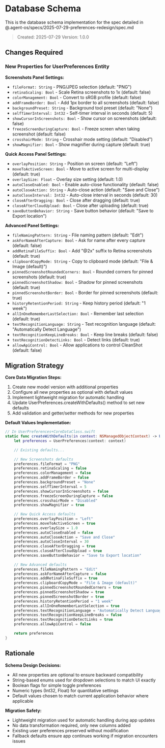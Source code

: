 # Database Schema

This is the database schema implementation for the spec detailed in @.agent-os/specs/2025-07-29-preferences-redesign/spec.md

> Created: 2025-07-29
> Version: 1.0.0

## Changes Required

### New Properties for UserPreferences Entity

**Screenshots Panel Settings:**
- `fileFormat: String` - PNG/JPEG selection (default: "PNG")
- `retinaScaling: Bool` - Scale Retina screenshots to 1x (default: false)  
- `colorManagement: Bool` - Convert to sRGB profile (default: false)
- `addFrameBorder: Bool` - Add 1px border to all screenshots (default: false)
- `backgroundPreset: String` - Background tool preset (default: "None")
- `selfTimerInterval: Int32` - Self-timer interval in seconds (default: 5)
- `showCursorInScreenshots: Bool` - Show cursor on screenshots (default: false)
- `freezeScreenDuringCapture: Bool` - Freeze screen when taking screenshot (default: false)
- `crosshairMode: String` - Crosshair mode setting (default: "Disabled")
- `showMagnifier: Bool` - Show magnifier during capture (default: true)

**Quick Access Panel Settings:**
- `overlayPosition: String` - Position on screen (default: "Left")
- `moveToActiveScreen: Bool` - Move to active screen for multi-display (default: true)
- `overlaySize: Float` - Overlay size setting (default: 1.0)
- `autoCloseEnabled: Bool` - Enable auto-close functionality (default: false)
- `autoCloseAction: String` - Auto-close action (default: "Save and Close")
- `autoCloseInterval: Int32` - Auto-close interval in seconds (default: 30)
- `closeAfterDragging: Bool` - Close after dragging (default: true)
- `closeAfterCloudUpload: Bool` - Close after uploading (default: true)
- `saveButtonBehavior: String` - Save button behavior (default: "Save to Export location")

**Advanced Panel Settings:**
- `fileNamingPattern: String` - File naming pattern (default: "Edit")
- `askForNameAfterCapture: Bool` - Ask for name after every capture (default: false)
- `addRetinaFileSuffix: Bool` - Add "@2x" suffix to Retina screenshots (default: true)
- `clipboardCopyMode: String` - Copy to clipboard mode (default: "File & Image (default)")
- `pinnedScreenshotRoundedCorners: Bool` - Rounded corners for pinned screenshots (default: true)
- `pinnedScreenshotShadow: Bool` - Shadow for pinned screenshots (default: true)
- `pinnedScreenshotBorder: Bool` - Border for pinned screenshots (default: true)
- `historyRetentionPeriod: String` - Keep history period (default: "1 week")
- `allInOneRememberLastSelection: Bool` - Remember last selection (default: true)
- `textRecognitionLanguage: String` - Text recognition language (default: "Automatically Detect Language")
- `textRecognitionKeepLineBreaks: Bool` - Keep line breaks (default: false)
- `textRecognitionDetectLinks: Bool` - Detect links (default: true)
- `allowApiControl: Bool` - Allow applications to control CleanShot (default: false)

## Migration Strategy

**Core Data Migration Steps:**
1. Create new model version with additional properties
2. Configure all new properties as optional with default values
3. Implement lightweight migration for automatic handling
4. Update UserPreferences.createWithDefaults() method to set new defaults
5. Add validation and getter/setter methods for new properties

**Default Values Implementation:**
```swift
// In UserPreferences+CoreDataClass.swift
static func createWithDefaults(in context: NSManagedObjectContext) -> UserPreferences {
    let preferences = UserPreferences(context: context)
    
    // Existing defaults...
    
    // New Screenshots defaults
    preferences.fileFormat = "PNG"
    preferences.retinaScaling = false
    preferences.colorManagement = false
    preferences.addFrameBorder = false
    preferences.backgroundPreset = "None"
    preferences.selfTimerInterval = 5
    preferences.showCursorInScreenshots = false
    preferences.freezeScreenDuringCapture = false
    preferences.crosshairMode = "Disabled"
    preferences.showMagnifier = true
    
    // New Quick Access defaults
    preferences.overlayPosition = "Left"
    preferences.moveToActiveScreen = true
    preferences.overlaySize = 1.0
    preferences.autoCloseEnabled = false
    preferences.autoCloseAction = "Save and Close"
    preferences.autoCloseInterval = 30
    preferences.closeAfterDragging = true
    preferences.closeAfterCloudUpload = true
    preferences.saveButtonBehavior = "Save to Export location"
    
    // New Advanced defaults
    preferences.fileNamingPattern = "Edit"
    preferences.askForNameAfterCapture = false
    preferences.addRetinaFileSuffix = true
    preferences.clipboardCopyMode = "File & Image (default)"
    preferences.pinnedScreenshotRoundedCorners = true
    preferences.pinnedScreenshotShadow = true
    preferences.pinnedScreenshotBorder = true
    preferences.historyRetentionPeriod = "1 week"
    preferences.allInOneRememberLastSelection = true
    preferences.textRecognitionLanguage = "Automatically Detect Language"
    preferences.textRecognitionKeepLineBreaks = false
    preferences.textRecognitionDetectLinks = true
    preferences.allowApiControl = false
    
    return preferences
}
```

## Rationale

**Schema Design Decisions:**
- All new properties are optional to ensure backward compatibility
- String-based enums used for dropdown selections to match UI exactly
- Boolean flags for simple toggle preferences
- Numeric types (Int32, Float) for quantitative settings
- Default values chosen to match current application behavior where applicable

**Migration Safety:**
- Lightweight migration used for automatic handling during app updates
- No data transformation required, only new columns added
- Existing user preferences preserved without modification
- Fallback defaults ensure app continues working if migration encounters issues